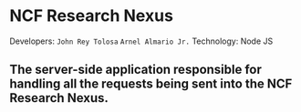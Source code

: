 # NCF Research Nexus

Developers: `John Rey Tolosa` `Arnel Almario Jr.`
Technology:  Node JS

## The server-side application responsible for handling all the requests being sent into the NCF Research Nexus.
